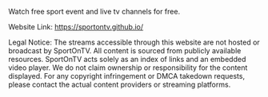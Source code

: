 Watch free sport event and live tv channels for free.

Website Link: https://sportontv.github.io/

Legal Notice: The streams accessible through this website are not hosted or broadcast by SportOnTV. All content is sourced from publicly available resources. SportOnTV acts solely as an index of links and an embedded video player. We do not claim ownership or responsibility for the content displayed. For any copyright infringement or DMCA takedown requests, please contact the actual content providers or streaming platforms.
